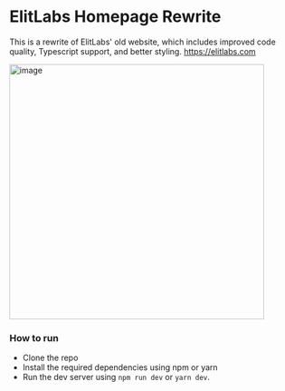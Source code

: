 # ElitLabs Homepage Rewrite
This is a rewrite of ElitLabs' old website, which includes improved code quality, Typescript support, and better styling. https://elitlabs.com

<img width="450" alt="image" src="https://github.com/user-attachments/assets/615f7667-dfd7-499b-b442-47e9cbec9fdb">

### How to run
- Clone the repo
- Install the required dependencies using npm or yarn
- Run the dev server using `npm run dev` or `yarn dev`.
